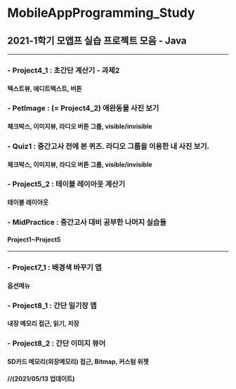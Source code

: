# MobileAppProgramming_Study
## 2021-1학기 모앱프 실습 프로젝트 모음 - Java
---
### - Project4_1 : 초간단 계산기 - 과제2
####   텍스트뷰, 에디트텍스트, 버튼
### - PetImage : (= Project4_2) 애완동물 사진 보기 
####   체크박스, 이미지뷰, 라디오 버튼 그룹, visible/invisible
### - Quiz1 : 중간고사 전에 본 퀴즈. 라디오 그룹을 이용한 내 사진 보기.
####   체크박스, 이미지뷰, 라디오 버튼 그룹, visible/invisible
### - Project5_2 : 테이블 레이아웃 계산기
####   테이블 레이아웃
### - MidPractice : 중간고사 대비 공부한 나머지 실습들
####   Project1~Project5
---
### - Project7_1 : 배경색 바꾸기 앱
####   옵션메뉴
### - Project8_1 : 간단 일기장 앱
####   내장 메모리 접근, 읽기, 저장
### - Project8_2 : 간단 이미지 뷰어
####   SD카드 메모리(외장메모리) 접근, Bitmap, 커스텀 위젯     
#### //(2021/05/13 업데이트)






